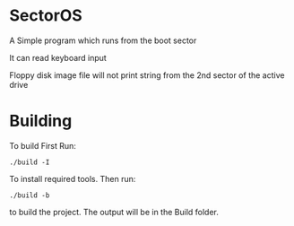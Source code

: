 # SectorOS

A Simple program which runs from the boot sector

It can read keyboard input

Floppy disk image file will not print string from the 2nd sector of the active drive

# Building

To build First Run:

```shell
./build -I
```

To install required tools. Then run:

```shell
./build -b
```

to build the project. The output will be in the Build folder.
